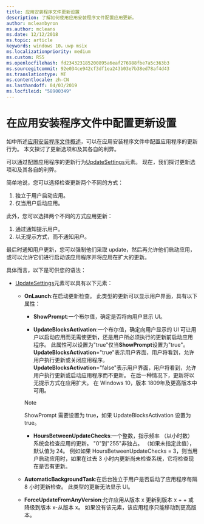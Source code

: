 ```yaml
---
title: 应用安装程序文件更新设置
description: 了解如何使用应用安装程序文件配置应用更新。
author: mcleanbyron
ms.author: mcleans
ms.date: 12/12/2018
ms.topic: article
keywords: windows 10，uwp msix
ms.localizationpriority: medium
ms.custom: RS5
ms.openlocfilehash: fd234323185200895a6eaf276988fbe7a5c363b3
ms.sourcegitcommit: 92e034ce942cf3df1ea243b03e7b38ed78af4d43
ms.translationtype: MT
ms.contentlocale: zh-CN
ms.lasthandoff: 04/03/2019
ms.locfileid: "58900349"
---
```

# <a name="configure-update-settings-in-the-app-installer-file"></a>在应用安装程序文件中配置更新设置

如中所述[应用安装程序文件概述](app-installer-file-overview.md)，可以在应用安装程序文件中配置应用程序的更新行为。 本文探讨了更新选项和及其各自的利弊。

可以通过配置应用程序的更新行为[UpdateSettings](https://docs.microsoft.com/uwp/schemas/appinstallerschema/element-update-settings)元素。 现在，我们探讨更新选项和及其各自的利弊。

简单地说，您可以选择检查更新两个不同的方式：
1. 独立于用户启动应用。
2. 仅当用户启动应用。

此外，您可以选择两个不同的方式应用更新：
1. 通过通知提示用户。
2. 以无提示方式，而不通知用户。

最后时通知用户更新，您可以强制他们采取 update，然后再允许他们启动应用，或可以允许它们进行启动该应用程序并将应用在扩大的更新。

具体而言，以下是可供您的语法：

- [UpdateSettings](https://docs.microsoft.com/uwp/schemas/appinstallerschema/element-update-settings)元素可以具有以下元素：

    - **OnLaunch**:在启动更新检查。 此类型的更新可以显示用户界面，具有以下属性：

        - **ShowPrompt**:一个布尔值，确定是否将向用户显示 UI。

        - **UpdateBlocksActivation**:一个布尔值，确定向用户显示的 UI 可让用户以启动应用而无需使更新，还是用户所必须执行的更新前启动应用程序。 此属性可以设置为"true"仅当**ShowPrompt**设置为"true"。 **UpdateBlocksActivation**="true"表示用户界面，用户将看到，允许用户执行更新或关闭应用程序。 **UpdateBlocksActivation**="false"表示用户界面，用户将看到，允许用户执行更新或启动应用程序而不更新。 在后一种情况下，更新将以无提示方式在应用扩大。 在 Windows 10，版本 1809年及更高版本中可用。

        > [!NOTE]
        > ShowPrompt 需要设置为 true，如果 UpdateBlocksActivation 设置为 true。

        - **HoursBetweenUpdateChecks**:一个整数，指示频率 （以小时数） 系统会检查应用的更新。 "0"到"255"非独占。 （如果未指定此值），默认值为 24。 例如如果 HoursBetweenUpdateChecks = 3，则当用户启动应用时，如果在过去 3 小时内更新尚未检查系统，它将检查现在是否有更新。  

    - **AutomaticBackgroundTask**:在后台独立于用户是否启动了应用程序每隔 8 小时更新检查。 此类型的更新无法显示 UI。

    - **ForceUpdateFromAnyVersion**:允许应用从版本 x 更新到版本 x + + 或降级到版本 x-从版本 x。 如果没有该元素，该应用程序只能移动到更高版本。
